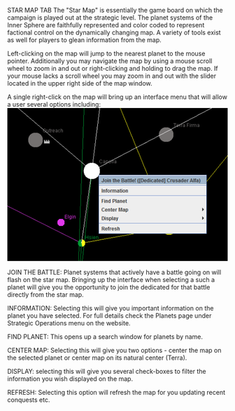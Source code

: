 STAR MAP TAB
The "Star Map" is essentially the game board on which the campaign is played out at the strategic level. The planet systems of the Inner Sphere are faithfully represented and color coded to represent factional control on the dynamically changing map. A variety of tools exist as well for players to glean information from the map.

Left-clicking on the map will jump to the nearest planet to the mouse pointer. Additionally you may navigate the map by using a mouse scroll wheel to zoom in and out or right-clicking and holding to drag the map. If your mouse lacks a scroll wheel you may zoom in and out with the slider located in the upper right side of the map window.

A single right-click on the map will bring up an interface menu that will allow a user several options including: ![starmap](_img/0de932f4eb97a85ab2c31ac0b68c9605.png)

JOIN THE BATTLE: Planet systems that actively have a battle going on will flash on the star map. Bringing up the interface when selecting a such a planet will give you the opportunity to join the dedicated for that battle directly from the star map.

INFORMATION: Selecting this will give you important information on the planet you have selected. For full details check the Planets page under Strategic Operations menu on the website. 

FIND PLANET: This opens up a search window for planets by name.

CENTER MAP: Selecting this will give you two options - center the map on the selected planet or center map on its natural center (Terra).

DISPLAY: selecting this will give you several check-boxes to filter the information you wish displayed on the map.

REFRESH: Selecting this option will refresh the map for you updating recent conquests etc.
